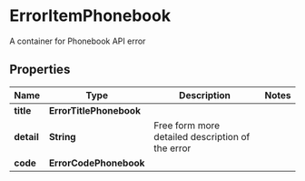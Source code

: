 

# ErrorItemPhonebook

A container for Phonebook API error
## Properties

Name | Type | Description | Notes
------------ | ------------- | ------------- | -------------
**title** | **ErrorTitlePhonebook** |  | 
**detail** | **String** | Free form more detailed description of the error | 
**code** | **ErrorCodePhonebook** |  | 



